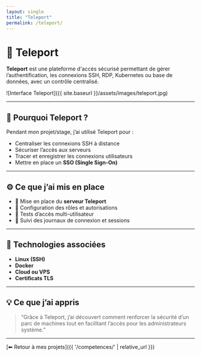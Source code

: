 ```yaml
---
layout: single
title: "Teleport"
permalink: /teleport/
---
```


# 🔐 Teleport

**Teleport** est une plateforme d'accès sécurisé permettant de gérer l’authentification, les connexions SSH, RDP, Kubernetes ou base de données, avec un contrôle centralisé.

![Interface Teleport]({{ site.baseurl }}/assets/images/teleport.jpg)

---

## 🧠 Pourquoi Teleport ?

Pendant mon projet/stage, j’ai utilisé Teleport pour :

- Centraliser les connexions SSH à distance
- Sécuriser l’accès aux serveurs
- Tracer et enregistrer les connexions utilisateurs
- Mettre en place un **SSO (Single Sign-On)**

---

## ⚙️ Ce que j’ai mis en place

- 🔐 Mise en place du **serveur Teleport**
- 🧾 Configuration des rôles et autorisations
- 🧪 Tests d’accès multi-utilisateur
- 📜 Suivi des journaux de connexion et sessions

---

## 🧩 Technologies associées

- **Linux (SSH)**
- **Docker**
- **Cloud ou VPS**
- **Certificats TLS**

---

## 💡 Ce que j’ai appris

> “Grâce à Teleport, j’ai découvert comment renforcer la sécurité d’un parc de machines tout en facilitant l’accès pour les administrateurs système.”

---

[⬅ Retour à mes projets]({{ '/competences/' | relative_url }})
